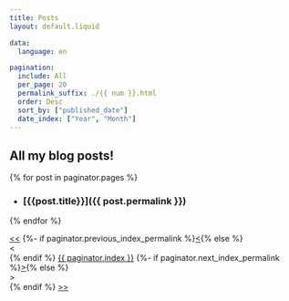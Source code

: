 ```yaml
---
title: Posts
layout: default.liquid

data:
  language: en

pagination:
  include: All
  per_page: 20
  permalink_suffix: ./{{ num }}.html
  order: Desc
  sort_by: ["published_date"]
  date_index: ["Year", "Month"]
---
```

## All my blog posts!

{% for post in paginator.pages %}
- ### [{{post.title}}]({{ post.permalink }})
{% endfor %}

<nav class="pages" aria-label="Pages">
  <a rel="prev" href="/{{ paginator.first_index_permalink }}" aria-label="first">&lt;&lt;</a>
  {%- if paginator.previous_index_permalink %}<a rel="prev" href="/{{ paginator.previous_index_permalink }}" aria-label="previous">&lt;</a>{% else %}<div>&lt;</div>{% endif %}
  <a href="/{{ paginator.index_permalink }}" aria-label="current">{{ paginator.index }}</a>
  {%- if paginator.next_index_permalink %}<a rel="next" href="/{{ paginator.next_index_permalink }}" aria-label="next">&gt;</a>{% else %}<div>&gt;</div>{% endif %}
  <a rel="next" href="/{{ paginator.last_index_permalink }}" aria-label="last">&gt;&gt;</a>
</nav>